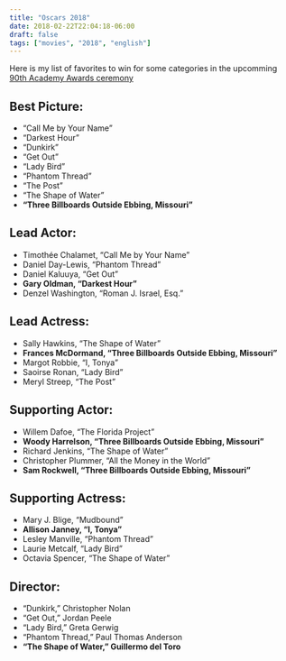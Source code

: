 ```yaml
---
title: "Oscars 2018"
date: 2018-02-22T22:04:18-06:00
draft: false
tags: ["movies", "2018", "english"]
---
```


Here is my list of favorites to win for some categories in the upcomming [90th Academy Awards ceremony](https://www.oscars.org/oscars/ceremonies/2018) 

## Best Picture:

  * “Call Me by Your Name”
  * “Darkest Hour”
  * “Dunkirk”
  * “Get Out”
  * “Lady Bird”
  * “Phantom Thread”
  * “The Post”
  * “The Shape of Water”
  * __“Three Billboards Outside Ebbing, Missouri”__

## Lead Actor:

  * Timothée Chalamet, “Call Me by Your Name”
  * Daniel Day-Lewis, “Phantom Thread”
  * Daniel Kaluuya, “Get Out”
  * __Gary Oldman, “Darkest Hour”__
  * Denzel Washington, “Roman J. Israel, Esq.”

## Lead Actress:

  * Sally Hawkins, “The Shape of Water”
  * __Frances McDormand, “Three Billboards Outside Ebbing, Missouri”__
  * Margot Robbie, “I, Tonya”
  * Saoirse Ronan, “Lady Bird”
  * Meryl Streep, “The Post”

## Supporting Actor:

  * Willem Dafoe, “The Florida Project”
  * __Woody Harrelson, “Three Billboards Outside Ebbing, Missouri”__
  * Richard Jenkins, “The Shape of Water”
  * Christopher Plummer, “All the Money in the World”
  * __Sam Rockwell, “Three Billboards Outside Ebbing, Missouri”__

## Supporting Actress:

  * Mary J. Blige, “Mudbound”
  * __Allison Janney, “I, Tonya”__
  * Lesley Manville, “Phantom Thread”
  * Laurie Metcalf, “Lady Bird”
  * Octavia Spencer, “The Shape of Water”

## Director:

  * “Dunkirk,” Christopher Nolan
  * “Get Out,” Jordan Peele
  * “Lady Bird,” Greta Gerwig
  * “Phantom Thread,” Paul Thomas Anderson
  * __“The Shape of Water,” Guillermo del Toro__
